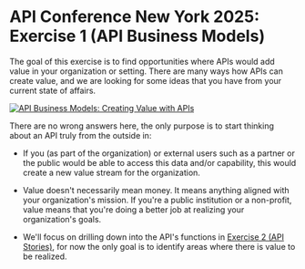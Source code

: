 # API Conference New York 2025: Exercise 1 (API Business Models)

The goal of this exercise is to find opportunities where APIs would add value in your organization or setting. There are many ways how APIs can create value, and we are looking for some ideas that you have from your current state of affairs.

[![API Business Models: Creating Value with APIs](https://img.youtube.com/vi/mXPE2tgY1TM/0.jpg)](https://www.youtube.com/watch?v=mXPE2tgY1TM)

There are no wrong answers here, the only purpose is to start thinking about an API truly from the outside in:

- If you (as part of the organization) or external users such as a partner or the public would be able to access this data and/or capability, this would create a new value stream for the organization.

- Value doesn't necessarily mean money. It means anything aligned with your organization's mission. If you're a public institution or a non-profit, value means that you're doing a better job at realizing your organization's goals.

- We'll focus on drilling down into the API's functions in [Exercise 2 (API Stories)](../exercise-2), for now the only goal is to identify areas where there is value to be realized.
